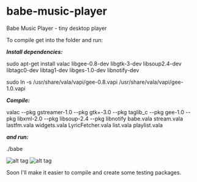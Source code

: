 # babe-music-player
Babe Music Player - tiny desktop player

To compile get into the folder and run:

***Install dependencies:***

sudo apt-get install valac libgee-0.8-dev libgtk-3-dev libsoup2.4-dev libtagc0-dev libtag1-dev libges-1.0-dev libnotify-dev

sudo ln -s /usr/share/vala/vapi/gee-0.8.vapi /usr/share/vala/vapi/gee-1.0.vapi

***Compile:***

valac --pkg gstreamer-1.0 --pkg gtk+-3.0 --pkg taglib_c --pkg gee-1.0 --pkg libxml-2.0 --pkg libsoup-2.4 --pkg libnotify babe.vala stream.vala lastfm.vala widgets.vala LyricFetcher.vala list.vala playlist.vala

***and run:***

./babe

![alt tag](https://raw.githubusercontent.com/milohr/babe-music-player/master/Screenshot%20from%202016-05-01%2020%3A07%3A41.png) ![alt tag](https://raw.githubusercontent.com/milohr/babe-music-player/master/Screenshot%20from%202016-05-01%2020%3A08%3A06.png)

Soon I'll make it easier to compile and create some testing packages.
